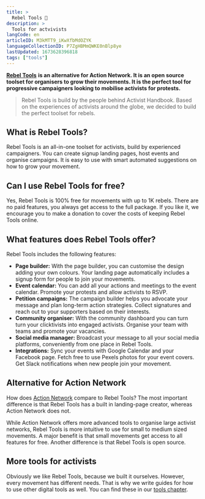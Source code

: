 ```yaml
---
title: >
  Rebel Tools 🦋
description: >
  Tools for actvivists
langCode: en
articleID: M3kMTT9_iKwXfbMdOZYK
languageCollectionID: P7ZgHBMmQWKE0nBlp8ye
lastUpdated: 1673628396818
tags: ["tools"]
---
```


[**Rebel Tools**](https://rebel.tools) **is an alternative for Action Network. It is an open source toolset for organisers to grow their movements. It is the perfect tool for progressive campaigners looking to mobilise activists for protests.**

> Rebel Tools is build by the people behind Activist Handbook. Based on the experiences of activists around the globe, we decided to build the perfect toolset for rebels.

## What is Rebel Tools?

Rebel Tools is an all-in-one toolset for activists, build by experienced campaigners. You can create signup landing pages, host events and organise campaigns. It is easy to use with smart automated suggestions on how to grow your movement.

## Can I use Rebel Tools for free?

Yes, Rebel Tools is 100% free for movements with up to 1K rebels. There are no paid features, you always get access to the full package. If you like it, we encourage you to make a donation to cover the costs of keeping Rebel Tools online.

## What features does Rebel Tools offer?

Rebel Tools includes the following features:

-   **Page builder:** With the page builder, you can customise the design adding your own colours. Your landing page automatically includes a signup form for people to join your movements.
-   **Event calendar:** You can add all your actions and meetings to the event calendar. Promote your protests and allow activists to RSVP.
-   **Petition campaigns:** The campaign builder helps you advocate your message and plan long-term action strategies. Collect signatures and reach out to your supporters based on their interests.
-   **Community organiser:** With the community dashboard you can turn turn your clicktivists into engaged activists. Organise your team with teams and promote your vacancies.
-   **Social media manager:** Broadcast your message to all your social media platforms, conveniently from one place in Rebel Tools.
-   **Integrations:** Sync your events with Google Calendar and your Facebook page. Fetch free to use Pexels photos for your event covers. Get Slack notifications when new people join your movement.

## **Alternative for Action Network**

How does [Action Network](https://rebel.tools/campaigns/actionnetwork) compare to Rebel Tools? The most important difference is that Rebel Tools has a built in landing-page creator, whereas Action Network does not.

While Action Network offers more advanced tools to organise large activist networks, Rebel Tools is more intuitive to use for small to medium sized movements. A major benefit is that small movements get access to all features for free. Another difference is that Rebel Tools is open source.

## More tools for activists

Obviously we like Rebel Tools, because we built it ourselves. However, every movement has different needs. That is why we write guides for how to use other digital tools as well. You can find these in our [tools chapter](/tools).